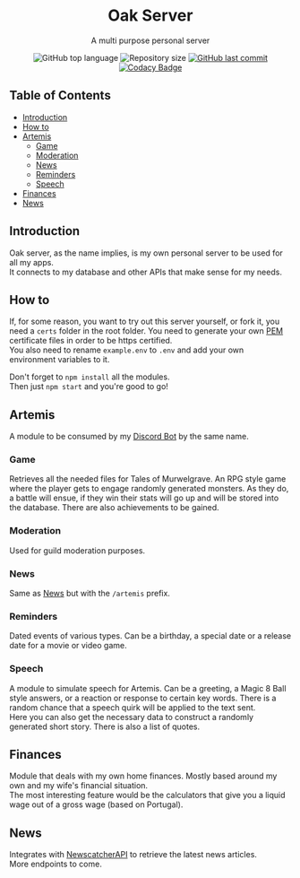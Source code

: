 <h1 align="center">
  Oak Server<br>
</h1>

<p align="center">A multi purpose personal server</p>

<p align="center">
  <img alt="GitHub top language" src="https://img.shields.io/github/languages/top/JohnnyOak85/oak-server.svg">

  <img alt="Repository size" src="https://img.shields.io/github/repo-size/JohnnyOak85/oak-server.svg">

  <a href="https://github.com/JohnnyOak85/oak-server/commits/master">
    <img alt="GitHub last commit" src="https://img.shields.io/github/last-commit/JohnnyOak85/oak-server.svg">
  </a>

 <a href="https://www.codacy.com/gh/JohnnyOak85/oak-server/dashboard?utm_source=github.com&amp;utm_medium=referral&amp;utm_content=JohnnyOak85/oak-server&amp;utm_campaign=Badge_Grade">
    <img alt="Codacy Badge" src="https://app.codacy.com/project/badge/Grade/265c8b59fc5a481f8f83733eb7cd15a4" />
 </a>
</p>

## Table of Contents

-   [Introduction](#introduction)
-   [How to](#how-to)
-   [Artemis](#artemis)
    -   [Game](#game)
    -   [Moderation](#moderation)
    -   [News](#news)
    -   [Reminders](#reminders)
    -   [Speech](#speech)
-   [Finances](#finances)
-   [News](#news-1)

## Introduction

Oak server, as the name implies, is my own personal server to be used for all my apps.  
It connects to my database and other APIs that make sense for my needs.

## How to

If, for some reason, you want to try out this server yourself, or fork it, you need a `certs` folder in the root folder. You need to generate your own [PEM](https://www.howtogeek.com/devops/what-is-a-pem-file-and-how-do-you-use-it/) certificate files in order to be https certified.  
You also need to rename `example.env` to `.env` and add your own environment variables to it.

Don't forget to `npm install` all the modules.  
Then just `npm start` and you're good to go!

## Artemis

A module to be consumed by my [Discord Bot](https://github.com/JohnnyOak85/artemis) by the same name.

### Game

Retrieves all the needed files for Tales of Murwelgrave. An RPG style game where the player gets to engage randomly generated monsters. As they do, a battle will ensue, if they win their stats will go up and will be stored into the database. There are also achievements to be gained.

### Moderation

Used for guild moderation purposes.

### News

Same as [News](#news) but with the `/artemis` prefix.

### Reminders

Dated events of various types. Can be a birthday, a special date or a release date for a movie or video game.

### Speech

A module to simulate speech for Artemis. Can be a greeting, a Magic 8 Ball style answers, or a reaction or response to certain key words. There is a random chance that a speech quirk will be applied to the text sent.  
Here you can also get the necessary data to construct a randomly generated short story.
There is also a list of quotes.

## Finances

Module that deals with my own home finances. Mostly based around my own and my wife's financial situation.  
The most interesting feature would be the calculators that give you a liquid wage out of a gross wage (based on Portugal).

## News

Integrates with [NewscatcherAPI](https://newscatcherapi.com/) to retrieve the latest news articles.  
More endpoints to come.
